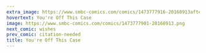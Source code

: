 ```yaml
---
extra_image: https://www.smbc-comics.com/comics/1473777916-20160913after.png
hovertext: You're Off This Case
image: https://www.smbc-comics.com/comics/1473777901-20160913.png
next_comic: wishes
prev_comic: citation-needed
title: You're Off This Case
---
```


